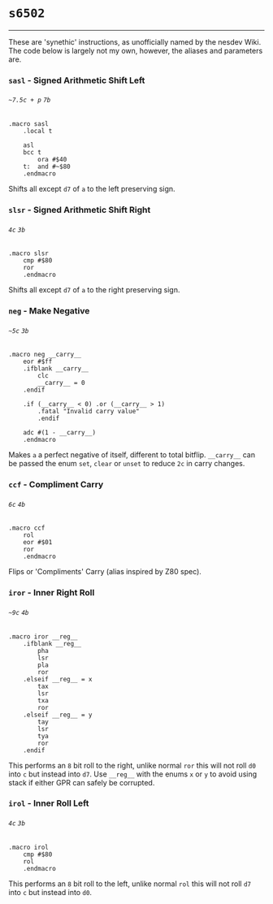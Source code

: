 # `s6502`
***

These are 'synethic' instructions, as unofficially named by the nesdev Wiki. The code below is largely not my own, however, the aliases and parameters are.


### `sasl` - Signed Arithmetic Shift Left
###### `~7.5c + p` `7b`
```
.macro sasl
    .local t

    asl
    bcc t
        ora #$40
    t:  and #~$80
    .endmacro
```

Shifts all except `d7` of `a` to the left preserving sign.

### `slsr` - Signed Arithmetic Shift Right
###### `4c` `3b`
```
.macro slsr
    cmp #$80
    ror
    .endmacro
```

Shifts all except `d7` of `a` to the right preserving sign.

### `neg` - Make Negative
###### `~5c` `3b`
```
.macro neg __carry__
    eor #$ff
    .ifblank __carry__
        clc
        __carry__ = 0
    .endif

    .if (__carry__ < 0) .or (__carry__ > 1)
        .fatal "Invalid carry value"
        .endif
    
    adc #(1 - __carry__)
    .endmacro
```

Makes `a` a perfect negative of itself, different to total bitflip. `__carry__` can be passed the enum `set`, `clear` or `unset` to reduce `2c` in carry changes.

### `ccf` - Compliment Carry
###### `6c` `4b`
```
.macro ccf
    rol
    eor #$01
    ror
    .endmacro
```

Flips or 'Compliments' Carry (alias inspired by Z80 spec).

### `iror` - Inner Right Roll
###### `~9c` `4b`
```
.macro iror __reg__
    .ifblank __reg__
        pha
        lsr
        pla
        ror
    .elseif __reg__ = x
        tax
        lsr
        txa
        ror
    .elseif __reg__ = y
        tay
        lsr
        tya
        ror
    .endif
```

This performs an `8` bit roll to the right, unlike normal `ror` this will not roll `d0` into `c` but instead into `d7`. Use `__reg__` with the enums `x` or `y` to avoid using stack if either GPR can safely be corrupted.

### `irol` - Inner Roll Left
###### `4c` `3b`
```
.macro irol
    cmp #$80
    rol
    .endmacro
```

This performs an `8` bit roll to the left, unlike normal `rol` this will not roll `d7` into `c` but instead into `d0`.